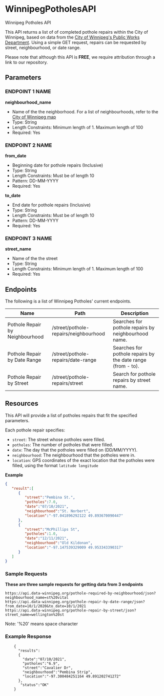 
# WinnipegPotholesAPI
Winnipeg Potholes API

This API returns a list of of completed pothole repairs within the City of Winnipeg, based on data from the [City of Winnipeg's Public Works Department](https://data.winnipeg.ca/Streets/Pothole-Repairs/4mat-mb3w). Using a simple GET request, repairs can be requested by street, neighbourhood, or date range.

Please note that although this API is **FREE**, we require attribution through a link to our repository.


## Parameters 
### ENDPOINT 1 NAME
**neighbourhood_name**
- Name of the the neighborhood. For a list of neighbourhoods, refer to the [City of Winnipeg map](https://data.winnipeg.ca/City-Planning/Neighbourhood/fen6-iygi)
- Type: String
- Length Constraints: Minimum length of 1. Maximum length of 100
- Required: Yes

### ENDPOINT 2 NAME
**from_date**
- Beginning date for pothole repairs (Inclusive)
- Type: String
- Length Constraints: Must be of length 10
- Pattern: DD-MM-YYYY
- Required: Yes

**to_date**
- End date for pothole repairs (Inclusive)
- Type: String
- Length Constraints: Must be of length 10
- Pattern: DD-MM-YYYY
- Required: Yes

### ENDPOINT 3 NAME
**street_name**
- Name of the the street
- Type: String
- Length Constraints: Minimum length of 1. Maximum length of 100
- Required: Yes


## Endpoints

The following is a list of Winnipeg Potholes' current endpoints.

| Name                            | Path                                   | Description                                                     |
| ------------------------------- | -------------------------------------- | --------------------------------------------------------------- |
| Pothole Repair by Neighbourhood | /street/pothole-repairs/neighbourhood  | Searches for pothole repairs by neighbourhood name.             |
| Pothole Repair by Date Range    | /street/pothole-repairs/date-range     | Searches for pothole repairs by the date range (from - to).     |
| Pothole Repair by Street        | /street/pothole-repairs/street         | Search for pothole repairs by street name.                      |

## Resources
This API will provide a list of potholes repairs that fit the specified parameters.

Each pothole repair specifies:
  - `street`: The street whose potholes were filled.
  - `potholes`: The number of potholes that were filled.
  - `date`: The day that the potholes were filled on (DD/MM/YYYY).
  - `neighbourhood`: The neighbourhood that the potholes were in.
  - `location`: GPS coordinates of the exact location that the potholes were filled, using the format `latitude longitude`

**Example**
```json
{
   "result":[
      {
         "street":"Pembina St.",
         "potholes":7.0,
         "date":"07/10/2021",
         "neighbourhood":"St. Norbert",
         "location":"-97.041896292122 49.893670090447"
      },
      {
         "street":"McPhillips St",
         "potholes":1.0,
         "date":"12/11/2021",
         "neighbourhood":"Old Kildonan",
         "location":"-97.147539329009 49.953343390317"
      }
   ]
}
```


### Sample Requests  
  
  
**These are three sample requests for getting data from 3 endpoints**
```
https://api.data-winnipeg.org/pothole-required-by-neighbourhood/json?neighbourhood_name=st%20vital
https://api.data-winnipeg.org/pothole-repair-by-date-range/json?from_date=10/1/2020&to_date=10/1/2021
https://api.data-winnipeg.org/pothole-repair-by-street/json?street_name=wellington%20st
```
Note: '%20' means space character


### Example Response
```
    {
      "results":
      {
        "date":"07/10/2021",
        "potholes":"6.9",
        "street":"Cavalier Dr",
        "neighbourhood":"Pembina Strip",
        "location":"-97.300484251164 49.891202741272"
      },
       "status":"OK"
    }
```
